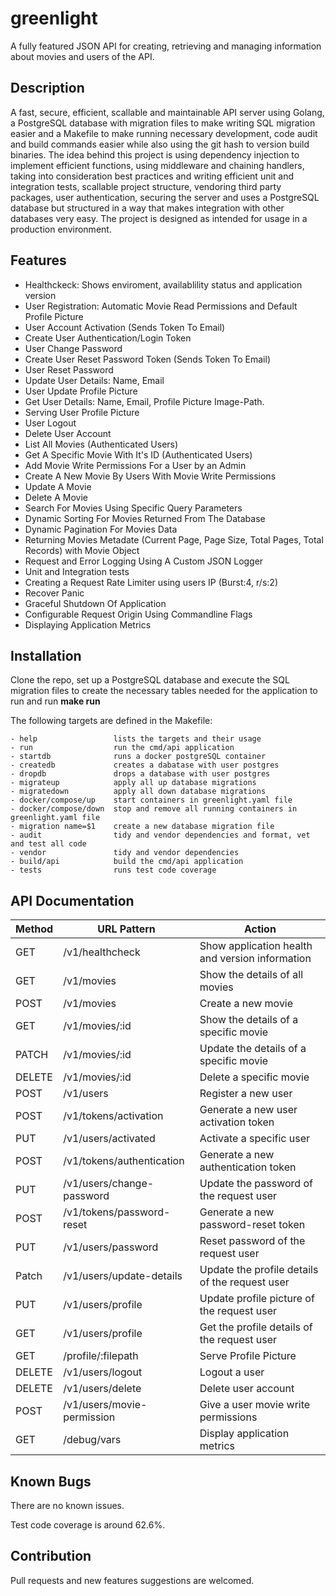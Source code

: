 # greenlight
A fully featured JSON API for creating, retrieving and managing information about movies and users of the API.

## Description
A fast, secure, efficient, scallable and maintainable API server using Golang, a PostgreSQL database with migration files to make writing SQL migration easier and a Makefile to make running necessary development, code audit and build commands easier while also using the git hash to version build binaries. The idea behind this project is using dependency injection to implement efficient functions, using middleware and chaining handlers, taking into consideration best practices and writing efficient unit and integration tests, scallable project structure, vendoring third party packages, user authentication, securing the server and uses a PostgreSQL database but structured in a way that makes integration with other databases very easy. The project is designed as intended for usage in a production environment.

## Features
* Healthckeck: Shows enviroment, availablility status and application version
* User Registration: Automatic Movie Read Permissions and Default Profile Picture
* User Account Activation (Sends Token To Email)
* Create User Authentication/Login Token
* User Change Password
* Create User Reset Password Token (Sends Token To Email)
* User Reset Password
* Update User Details: Name, Email
* User Update Profile Picture
* Get User Details: Name, Email, Profile Picture Image-Path.
* Serving User Profile Picture
* User Logout
* Delete User Account
* List All Movies (Authenticated Users)
* Get A Specific Movie With It's ID (Authenticated Users)
* Add Movie Write Permissions For a User by an Admin
* Create A New Movie By Users With Movie Write Permissions
* Update A Movie 
* Delete A Movie
* Search For Movies Using Specific Query Parameters
* Dynamic Sorting For Movies Returned From The Database
* Dynamic Pagination For Movies Data
* Returning Movies Metadate (Current Page, Page Size, Total Pages, Total Records) with Movie Object 
* Request and Error Logging Using A Custom JSON Logger
* Unit and Integration tests
* Creating a Request Rate Limiter using users IP (Burst:4, r/s:2)
* Recover Panic
* Graceful Shutdown Of Application
* Configurable Request Origin Using Commandline Flags
* Displaying Application Metrics

## Installation
Clone the repo, set up a PostgreSQL database and execute the SQL migration files to create the necessary tables needed for the application to run and run **make run**

The following targets are defined in the Makefile:
```
- help                 lists the targets and their usage
- run                  run the cmd/api application
- startdb              runs a docker postgreSQL container
- createdb             creates a dabatase with user postgres
- dropdb               drops a database with user postgres
- migrateup            apply all up database migrations 
- migratedown          apply all down database migrations
- docker/compose/up    start containers in greenlight.yaml file
- docker/compose/down  stop and remove all running containers in greenlight.yaml file
- migration name=$1    create a new database migration file
- audit                tidy and vendor dependencies and format, vet and test all code
- vendor               tidy and vendor dependencies
- build/api            build the cmd/api application
- tests                runs test code coverage
```

## API Documentation
| Method |   URL Pattern              |  Action                                           |
|--------|----------------------------|---------------------------------------------------|
| GET    | /v1/healthcheck            | Show application health and version information   |
| GET    | /v1/movies                 | Show the details of all movies                    |
| POST   | /v1/movies                 | Create a new movie                                |                                                           
| GET    | /v1/movies/:id             | Show the details of a specific movie              |
| PATCH  | /v1/movies/:id             | Update the details of a specific movie            |
| DELETE | /v1/movies/:id             | Delete a specific movie                           |
| POST   | /v1/users                  | Register a new user                               |
| POST   | /v1/tokens/activation      | Generate a new user activation token              |
| PUT    | /v1/users/activated        | Activate a specific user                          |
| POST   | /v1/tokens/authentication  | Generate a new authentication token               |
| PUT    | /v1/users/change-password  | Update the password of the request user           |
| POST   | /v1/tokens/password-reset  | Generate a new password-reset token               |
| PUT    | /v1/users/password         | Reset password of the request user                |
| Patch  | /v1/users/update-details   | Update the profile details of the request user    |
| PUT    | /v1/users/profile          | Update profile picture of the request user        |
| GET    | /v1/users/profile          | Get the profile details of the request user       |
| GET    | /profile/:filepath         | Serve Profile Picture                             |
| DELETE | /v1/users/logout           | Logout a user                                     |
| DELETE | /v1/users/delete           | Delete user account                               |
| POST   | /v1/users/movie-permission | Give a user movie write permissions               |
| GET    | /debug/vars                | Display application metrics                       |

## Known Bugs
There are no known issues.

Test code coverage is around 62.6%.

## Contribution
Pull requests and new features suggestions are welcomed.